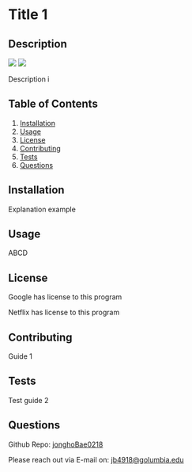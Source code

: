 # Title 1

## Description
 <a href = "https://www.google.com" alt="Contributors">
<img src= https://img.shields.io/badge/Google-8A2BE2 /></a>
 <a href = "https://meta.com" alt="Contributors">
<img src= https://img.shields.io/badge/Netflix-8A2BE2 /></a>

 Description i

## Table of Contents
1. [Installation](#installation)
2. [Usage](#usage)
3. [License](#license)
4. [Contributing](#contributing)
5. [Tests](#tests)
6. [Questions](#questions)


## Installation

Explanation example


## Usage

ABCD


## License 
Google has license to this program

Netflix has license to this program


## Contributing

Guide 1


## Tests

Test guide 2


## Questions
Github Repo: [jonghoBae0218](https://github.com/jonghoBae0218)

Please reach out via E-mail on: jb4918@golumbia.edu 
